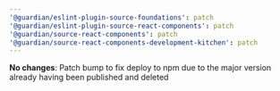 ```yaml
---
'@guardian/eslint-plugin-source-foundations': patch
'@guardian/eslint-plugin-source-react-components': patch
'@guardian/source-react-components': patch
'@guardian/source-react-components-development-kitchen': patch
---
```


**No changes**: Patch bump to fix deploy to npm due to the major version already having been published and deleted
